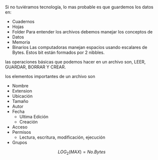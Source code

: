  Si no tuviéramos tecnología, lo mas probable es que guardemos los datos en:
- Cuadernos
- Hojas
- Folder
Para entender los archivos debemos manejar los conceptos de
- Datos
- Memoria
- Binarios
Las computadoras manejan espacios usando escalares de Bytes. Estos bit están formados por 2 nibbles.

las operaciones básicas que podemos hacer en un archivo son, LEER, GUARDAR, BORRAR Y CREAR.

los elementos importantes de un archivo son
- Nombre
- Extension
- Ubicación
- Tamaño
- Autor
- Fecha
	- Ultima Edición
	- Creación
- Acceso
- Permisos
	- Lectura, escritura, modificación, ejecución
- Grupos


$$
LOG_2(MAX) = No. Bytes
$$

